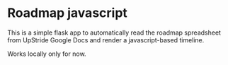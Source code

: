 # Roadmap javascript

This is a simple flask app to automatically read the roadmap spreadsheet from UpStride Google Docs
and render a javascript-based timeline.

Works locally only for now. 

